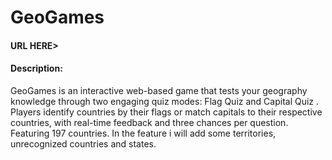 # GeoGames
#### URL HERE>
#### Description:
GeoGames is an interactive web-based game that tests your geography knowledge through two engaging quiz modes: Flag Quiz and Capital Quiz . Players identify countries by their flags or match capitals to their respective countries, with real-time feedback and three chances per question. Featuring 197 countries. In the feature i will add some territories, unrecognized countries and states.

